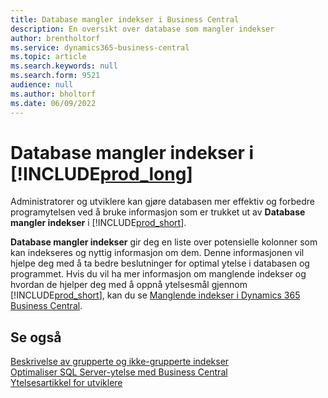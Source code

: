 ```yaml
---
title: Database mangler indekser i Business Central
description: En oversikt over database som mangler indekser
author: brentholtorf
ms.service: dynamics365-business-central
ms.topic: article
ms.search.keywords: null
ms.search.form: 9521
audience: null
ms.author: bholtorf
ms.date: 06/09/2022
---
```

# <a name="database-missing-indexes-in-"></a>Database mangler indekser i [!INCLUDE[prod_long](includes/prod_long.md)]

Administratorer og utviklere kan gjøre databasen mer effektiv og forbedre programytelsen ved å bruke informasjon som er trukket ut av **Database mangler indekser** i [!INCLUDE[prod_short](includes/prod_short.md)].

**Database mangler indekser** gir deg en liste over potensielle kolonner som kan indekseres og nyttig informasjon om dem. Denne informasjonen vil hjelpe deg med å ta bedre beslutninger for optimal ytelse i databasen og programmet. Hvis du vil ha mer informasjon om manglende indekser og hvordan de hjelper deg med å oppnå ytelsesmål gjennom [!INCLUDE[prod_short](includes/prod_short.md)], kan du se [Manglende indekser i Dynamics 365 Business Central](/dynamics365/business-central/dev-itpro/administration/database-missing-indexes).

## <a name="see-also"></a>Se også

[Beskrivelse av grupperte og ikke-grupperte indekser](/sql/relational-databases/indexes/clustered-and-nonclustered-indexes-described)  
[Optimaliser SQL Server-ytelse med Business Central](/dynamics365/business-central/dev-itpro/administration/optimize-sql-server-performance)  
[Ytelsesartikkel for utviklere](/dynamics365/business-central/dev-itpro/performance/performance-developer)  
